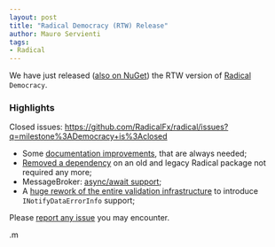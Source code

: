```yaml
---
layout: post
title: "Radical Democracy (RTW) Release"
author: Mauro Servienti
tags:
- Radical
---
```


We have just released ([also on NuGet](http://www.nuget.org/profiles/radical)) the RTW version of [Radical](https://github.com/RadicalFx/Radical) `Democracy`.

### Highlights

Closed issues: https://github.com/RadicalFx/radical/issues?q=milestone%3ADemocracy+is%3Aclosed

* Some [documentation improvements](https://github.com/RadicalFx/radical/issues?q=label%3ADocumentation+milestone%3ADemocracy+is%3Aclosed), that are always needed;
* [Removed a dependency](https://github.com/RadicalFx/radical/issues/132) on an old and legacy Radical package not required any more;
* MessageBroker: [async/await support](https://github.com/RadicalFx/radical/issues/137);
* A [huge rework of the entire validation infrastructure](https://github.com/RadicalFx/radical/issues?q=label%3A%22Area+%2F+Validation%22+milestone%3ADemocracy+is%3Aclosed) to introduce `INotifyDataErrorInfo` support; 

Please [report any issue](https://github.com/RadicalFx/radical/issues) you may encounter.

.m